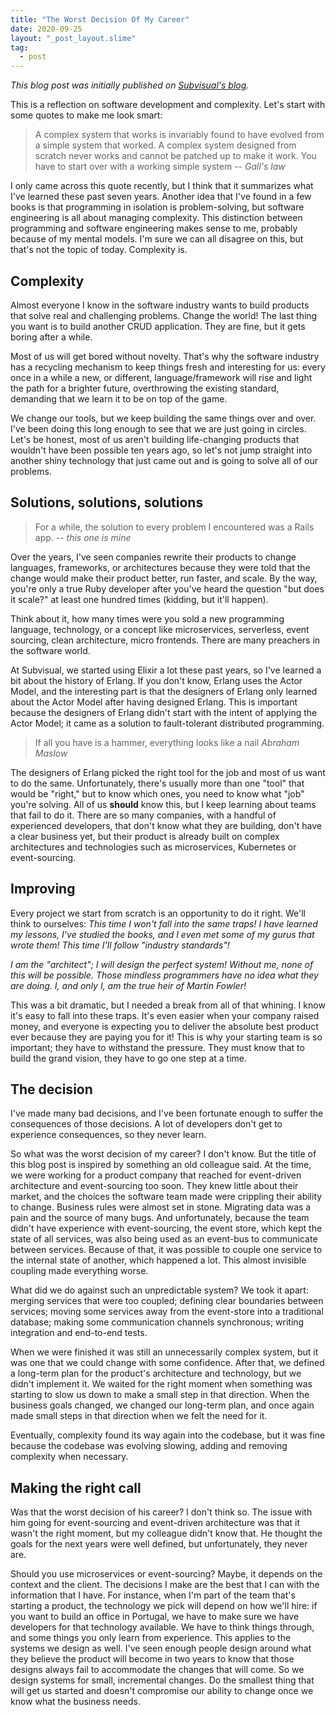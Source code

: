 ```yaml
---
title: "The Worst Decision Of My Career"
date: 2020-09-25
layout: "_post_layout.slime"
tag:
  - post
---
```


_This blog post was initially published on [Subvisual's blog](https://subvisual.com/blog/posts/the-worst-decision-of-my-career/)._

This is a reflection on software development and complexity. Let's start with
some quotes to make me look smart:

> A complex system that works is invariably found to have evolved from a simple
> system that worked. A complex system designed from scratch never works and
> cannot be patched up to make it work. You have to start over with a working
> simple system -- _Gall's law_

I only came across this quote recently, but I think that it summarizes what
I've learned these past seven years. Another idea that I've found in a few books
is that programming in isolation is problem-solving, but software engineering
is all about managing complexity. This distinction between programming and
software engineering makes sense to me, probably because of my mental models.
I'm sure we can all disagree on this, but that's not the topic of today.
Complexity is.

## Complexity

Almost everyone I know in the software industry wants to build products that
solve real and challenging problems. Change the world! The last thing you want
is to build another CRUD application. They are fine, but it gets boring after
a while.

Most of us will get bored without novelty. That's why the software industry has
a recycling mechanism to keep things fresh and interesting for us: every once
in a while a new, or different, language/framework will rise and light the path
for a brighter future, overthrowing the existing standard, demanding that we
learn it to be on top of the game.

We change our tools, but we keep building the same things over and over. I've
been doing this long enough to see that we are just going in circles. Let's be
honest, most of us aren't building life-changing products that wouldn't have
been possible ten years ago, so let's not jump straight into another shiny
technology that just came out and is going to solve all of our problems.

## Solutions, solutions, solutions

> For a while, the solution to every problem I encountered was a Rails app. --
> _this one is mine_

Over the years, I've seen companies rewrite their products to change languages,
frameworks, or architectures because they were told that the change would make
their product better, run faster, and scale. By the way, you're only a true
Ruby developer after you've heard the question "but does it scale?" at least
one hundred times (kidding, but it'll happen).

Think about it, how many times were you sold a new programming language,
technology, or a concept like microservices, serverless, event sourcing, clean
architecture, micro frontends. There are many preachers in the software world.

At Subvisual, we started using Elixir a lot these past years, so I've learned
a bit about the history of Erlang. If you don't know, Erlang uses the Actor
Model, and the interesting part is that the designers of Erlang only learned
about the Actor Model after having designed Erlang. This is important because
the designers of Erlang didn't start with the intent of applying the Actor
Model; it came as a solution to fault-tolerant distributed programming.

> If all you have is a hammer, everything looks like a nail _Abraham Maslow_

The designers of Erlang picked the right tool for the job and most of us want
to do the same. Unfortunately, there's usually more than one "tool" that would
be "right," but to know which ones, you need to know what "job" you're solving.
All of us **should** know this, but I keep learning about teams that fail to do
it. There are so many companies, with a handful of experienced developers, that
don't know what they are building, don't have a clear business yet, but their
product is already built on complex architectures and technologies such as
microservices, Kubernetes or event-sourcing.

## Improving

Every project we start from scratch is an opportunity to do it right. We'll
think to ourselves: _This time I won't fall into the same traps! I have learned
my lessons, I've studied the books, and I even met some of my gurus that wrote
them! This time I'll follow "industry standards"!_

_I am the "architect"; I will design the perfect system! Without me, none of
this will be possible. Those mindless programmers have no idea what they are
doing. I, and only I, am the true heir of Martin Fowler!_

This was a bit dramatic, but I needed a break from all of that whining. I know
it's easy to fall into these traps. It's even easier when your company raised
money, and everyone is expecting you to deliver the absolute best product ever
because they are paying you for it! This is why your starting team is so
important; they have to withstand the pressure. They must know that to build
the grand vision, they have to go one step at a time.

## The decision

I've made many bad decisions, and I've been fortunate enough to suffer the
consequences of those decisions. A lot of developers don't get to experience
consequences, so they never learn.

So what was the worst decision of my career? I don't know. But the title of
this blog post is inspired by something an old colleague said. At the time, we
were working for a product company that reached for event-driven architecture
and event-sourcing too soon. They knew little about their market, and the
choices the software team made were crippling their ability to change. Business
rules were almost set in stone. Migrating data was a pain and the source of
many bugs. And unfortunately, because the team didn't have experience with
event-sourcing, the event store, which kept the state of all services, was also
being used as an event-bus to communicate between services. Because of that, it
was possible to couple one service to the internal state of another, which
happened a lot. This almost invisible coupling made everything worse.

What did we do against such an unpredictable system? We took it apart: merging
services that were too coupled; defining clear boundaries between services;
moving some services away from the event-store into a traditional database;
making some communication channels synchronous; writing integration and
end-to-end tests.

When we were finished it was still an unnecessarily complex system, but it was
one that we could change with some confidence. After that, we defined
a long-term plan for the product's architecture and technology, but we didn't
implement it. We waited for the right moment when something was starting to
slow us down to make a small step in that direction. When the business goals
changed, we changed our long-term plan, and once again made small steps in that
direction when we felt the need for it.

Eventually, complexity found its way again into the codebase, but it was fine
because the codebase was evolving slowing, adding and removing complexity when
necessary.

## Making the right call

Was that the worst decision of his career? I don't think so. The issue with him
going for event-sourcing and event-driven architecture was that it wasn't the
right moment, but my colleague didn't know that. He thought the goals for the
next years were well defined, but unfortunately, they never are.

Should you use microservices or event-sourcing? Maybe, it depends on the
context and the client. The decisions I make are the best that I can with the
information that I have. For instance, when I'm part of the team that's
starting a product, the technology we pick will depend on how we'll hire: if
you want to build an office in Portugal, we have to make sure we have
developers for that technology available. We have to think things through, and
some things you only learn from experience. This applies to the systems we
design as well. I've seen enough people design around what they believe the
product will become in two years to know that those designs always fail to
accommodate the changes that will come. So we design systems for small,
incremental changes. Do the smallest thing that will get us started and
doesn't compromise our ability to change once we know what the business needs.
